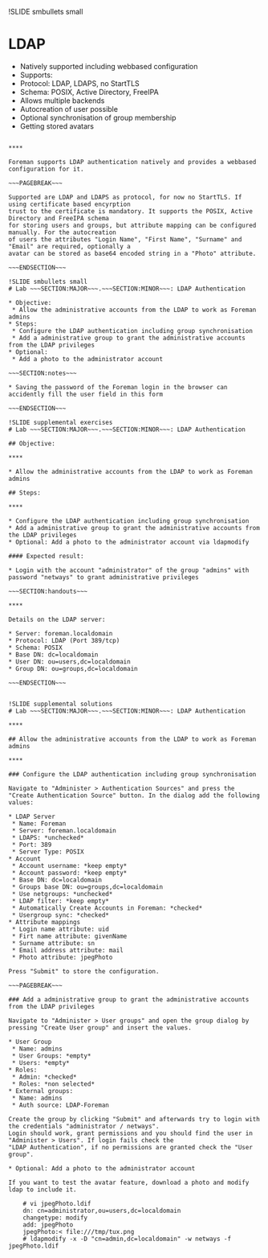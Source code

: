 !SLIDE smbullets small
# LDAP

* Natively supported including webbased configuration
* Supports:
 * Protocol: LDAP, LDAPS, no StartTLS
 * Schema: POSIX, Active Directory, FreeIPA
* Allows multiple backends
* Autocreation of user possible
* Optional synchronisation of group membership
* Getting stored avatars

~~~SECTION:handouts~~~

****

Foreman supports LDAP authentication natively and provides a webbased configuration for it.

~~~PAGEBREAK~~~

Supported are LDAP and LDAPS as protocol, for now no StartTLS. If using certificate based encyrption
trust to the certificate is mandatory. It supports the POSIX, Active Directory and FreeIPA schema
for storing users and groups, but attribute mapping can be configured manually. For the autocreation
of users the attributes "Login Name", "First Name", "Surname" and "Email" are required, optionally a
avatar can be stored as base64 encoded string in a "Photo" attribute.

~~~ENDSECTION~~~

!SLIDE smbullets small
# Lab ~~~SECTION:MAJOR~~~.~~~SECTION:MINOR~~~: LDAP Authentication

* Objective:
 * Allow the administrative accounts from the LDAP to work as Foreman admins
* Steps:
 * Configure the LDAP authentication including group synchronisation
 * Add a administrative group to grant the administrative accounts from the LDAP privileges
* Optional:
 * Add a photo to the administrator account

~~~SECTION:notes~~~

* Saving the password of the Foreman login in the browser can accidently fill the user field in this form

~~~ENDSECTION~~~

!SLIDE supplemental exercises
# Lab ~~~SECTION:MAJOR~~~.~~~SECTION:MINOR~~~: LDAP Authentication

## Objective:

****

* Allow the administrative accounts from the LDAP to work as Foreman admins

## Steps:

****

* Configure the LDAP authentication including group synchronisation
* Add a administrative group to grant the administrative accounts from the LDAP privileges
* Optional: Add a photo to the administrator account via ldapmodify

#### Expected result:

* Login with the account "administrator" of the group "admins" with password "netways" to grant administrative privileges

~~~SECTION:handouts~~~

****

Details on the LDAP server:

* Server: foreman.localdomain
* Protocol: LDAP (Port 389/tcp)
* Schema: POSIX
* Base DN: dc=localdomain
* User DN: ou=users,dc=localdomain
* Group DN: ou=groups,dc=localdomain

~~~ENDSECTION~~~


!SLIDE supplemental solutions
# Lab ~~~SECTION:MAJOR~~~.~~~SECTION:MINOR~~~: LDAP Authentication

****

## Allow the administrative accounts from the LDAP to work as Foreman admins

****

### Configure the LDAP authentication including group synchronisation

Navigate to "Administer > Authentication Sources" and press the "Create Authentication Source" button. In the dialog add the following values:

* LDAP Server
 * Name: Foreman
 * Server: foreman.localdomain
 * LDAPS: *unchecked*
 * Port: 389
 * Server Type: POSIX
* Account
 * Account username: *keep empty*
 * Account password: *keep empty*
 * Base DN: dc=localdomain
 * Groups base DN: ou=groups,dc=localdomain
 * Use netgroups: *unchecked*
 * LDAP filter: *keep empty*
 * Automatically Create Accounts in Foreman: *checked*
 * Usergroup sync: *checked*
* Attribute mappings
 * Login name attribute: uid
 * Firt name attribute: givenName
 * Surname attribute: sn
 * Email address attribute: mail
 * Photo attribute: jpegPhoto

Press "Submit" to store the configuration.

~~~PAGEBREAK~~~

### Add a administrative group to grant the administrative accounts from the LDAP privileges

Navigate to "Administer > User groups" and open the group dialog by pressing "Create User group" and insert the values.

* User Group
 * Name: admins
 * User Groups: *empty*
 * Users: *empty*
* Roles:
 * Admin: *checked*
 * Roles: *non selected*
* External groups:
 * Name: admins
 * Auth source: LDAP-Foreman

Create the group by clicking "Submit" and afterwards try to login with the credentials "administrator / netways".
Login should work, grant permissions and you should find the user in "Administer > Users". If login fails check the
"LDAP Authentication", if no permissions are granted check the "User group".

* Optional: Add a photo to the administrator account

If you want to test the avatar feature, download a photo and modify ldap to include it.

    # vi jpegPhoto.ldif
    dn: cn=administrator,ou=users,dc=localdomain
    changetype: modify
    add: jpegPhoto
    jpegPhoto:< file:///tmp/tux.png
    # ldapmodify -x -D "cn=admin,dc=localdomain" -w netways -f jpegPhoto.ldif
